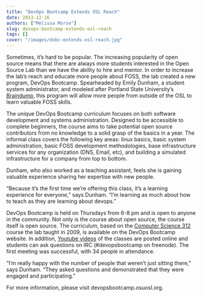 ```yaml
---
title: "DevOps Bootcamp Extends OSL Reach"
date: 2013-12-16
authors: ["Melissa Morse"]
slug: devops-bootcamp-extends-osl-reach
tags: []
cover: "/images/dobc-extends-osl-reach.jpg"
---
```


Sometimes, it’s hard to be popular. The increasing popularity of open source means that there are always more students
interested in the Open Source Lab than we have the ability to hire and mentor. In order to increase the lab’s reach and
educate more people about FOSS, the lab created a new program, DevOps Bootcamp. Spearheaded by Emily Dunham, a student
system administrator, and modeled after Portland State University’s
[Braindump](http://braindump.cat.pdx.edu/braindump/), this program will allow more people from outside of the OSL to
learn valuable FOSS skills.

The unique DevOps Bootcamp curriculum focuses on both software development and systems administration. Designed to be
accessible to complete beginners, the course aims to take potential open source contributors from no knowledge to a
solid grasp of the basics in a year. The informal class covers the following key areas: linux basics, basic system
administration, basic FOSS development methodologies, base infrastructure services for any organization (DNS, Email,
etc), and building a simulated infrastructure for a company from top to bottom.

Dunham, who also worked as a teaching assistant, feels she is gaining valuable experience sharing her expertise with new
people.

“Because it’s the first time we’re offering this class, it’s a learning experience for everyone,” says Dunham. “I’m
learning as much about how to teach as they are learning about devops.”

DevOps Bootcamp is held on Thursdays from 6-8 pm and is open to anyone in the community. Not only is the course about
open source, the course itself is open source. The curriculum, based on the [Computer Science 312](/students/cs312/)
course the lab taught in 2009, is available on the DevOps Bootcamp website. In addition,
[Youtube videos](http://www.youtube.com/playlist?list=PLqzbgtiNz4A7mrOdSWNICSbYuJOG4j4yW&feature=mh_lolz) of the classes
are posted online and students can ask questions on IRC (#devopsbootcamp on freenode). The first meeting was successful,
with 34 people in attendance.

“I’m really happy with the number of people that weren’t just sitting there,” says Dunham. “They asked questions and
demonstrated that they were engaged and participating.”

For more information, please visit devopsbootcamp.osuosl.org.
